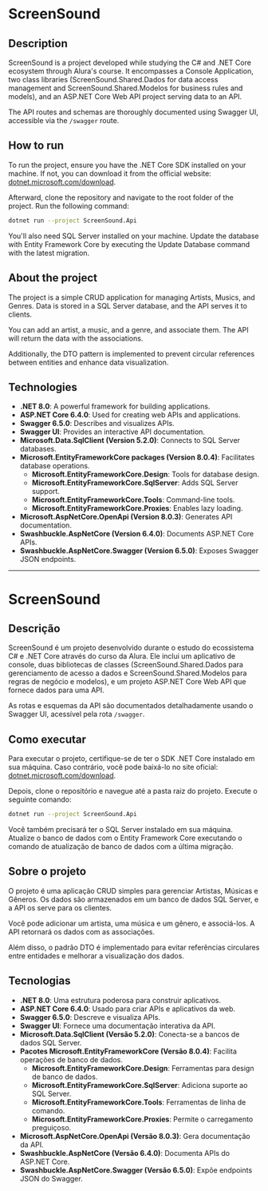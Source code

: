 # ScreenSound

## Description

ScreenSound is a project developed while studying the C# and .NET Core ecosystem through Alura's course. It encompasses
a Console Application, two class libraries (ScreenSound.Shared.Dados for data access management and
ScreenSound.Shared.Modelos for business rules and models), and an ASP.NET Core Web API project serving data to an API.

The API routes and schemas are thoroughly documented using Swagger UI, accessible via the `/swagger` route.

## How to run

To run the project, ensure you have the .NET Core SDK installed on your machine. If not, you can download it from the
official website: [dotnet.microsoft.com/download](https://dotnet.microsoft.com/download).

Afterward, clone the repository and navigate to the root folder of the project. Run the following command:

```bash
dotnet run --project ScreenSound.Api
```

You'll also need SQL Server installed on your machine. Update the database with Entity Framework Core by executing the
Update Database command with the latest migration.

## About the project

The project is a simple CRUD application for managing Artists, Musics, and Genres. Data is stored in a SQL Server
database, and the API serves it to clients.

You can add an artist, a music, and a genre, and associate them. The API will return the data with the associations.

Additionally, the DTO pattern is implemented to prevent circular references between entities and enhance data
visualization.

## Technologies

- **.NET 8.0**: A powerful framework for building applications.
- **ASP.NET Core 6.4.0**: Used for creating web APIs and applications.
- **Swagger 6.5.0**: Describes and visualizes APIs.
- **Swagger UI**: Provides an interactive API documentation.
- **Microsoft.Data.SqlClient (Version 5.2.0)**: Connects to SQL Server databases.
- **Microsoft.EntityFrameworkCore packages (Version 8.0.4)**: Facilitates database operations.
    - **Microsoft.EntityFrameworkCore.Design**: Tools for database design.
    - **Microsoft.EntityFrameworkCore.SqlServer**: Adds SQL Server support.
    - **Microsoft.EntityFrameworkCore.Tools**: Command-line tools.
    - **Microsoft.EntityFrameworkCore.Proxies**: Enables lazy loading.
- **Microsoft.AspNetCore.OpenApi (Version 8.0.3)**: Generates API documentation.
- **Swashbuckle.AspNetCore (Version 6.4.0)**: Documents ASP.NET Core APIs.
- **Swashbuckle.AspNetCore.Swagger (Version 6.5.0)**: Exposes Swagger JSON endpoints.

---

# ScreenSound

## Descrição

ScreenSound é um projeto desenvolvido durante o estudo do ecossistema C# e .NET Core através do curso da Alura. Ele
inclui um aplicativo de console, duas bibliotecas de classes (ScreenSound.Shared.Dados para gerenciamento de acesso a
dados e ScreenSound.Shared.Modelos para regras de negócio e modelos), e um projeto ASP.NET Core Web API que fornece
dados para uma API.

As rotas e esquemas da API são documentados detalhadamente usando o Swagger UI, acessível pela rota `/swagger`.

## Como executar

Para executar o projeto, certifique-se de ter o SDK .NET Core instalado em sua máquina. Caso contrário, você pode
baixá-lo no site oficial: [dotnet.microsoft.com/download](https://dotnet.microsoft.com/download).

Depois, clone o repositório e navegue até a pasta raiz do projeto. Execute o seguinte comando:

```bash
dotnet run --project ScreenSound.Api
```

Você também precisará ter o SQL Server instalado em sua máquina. Atualize o banco de dados com o Entity Framework Core
executando o comando de atualização de banco de dados com a última migração.

## Sobre o projeto

O projeto é uma aplicação CRUD simples para gerenciar Artistas, Músicas e Gêneros. Os dados são armazenados em um banco
de dados SQL Server, e a API os serve para os clientes.

Você pode adicionar um artista, uma música e um gênero, e associá-los. A API retornará os dados com as associações.

Além disso, o padrão DTO é implementado para evitar referências circulares entre entidades e melhorar a visualização dos
dados.

## Tecnologias

- **.NET 8.0**: Uma estrutura poderosa para construir aplicativos.
- **ASP.NET Core 6.4.0**: Usado para criar APIs e aplicativos da web.
- **Swagger 6.5.0**: Descreve e visualiza APIs.
- **Swagger UI**: Fornece uma documentação interativa da API.
- **Microsoft.Data.SqlClient (Versão 5.2.0)**: Conecta-se a bancos de dados SQL Server.
- **Pacotes Microsoft.EntityFrameworkCore (Versão 8.0.4)**: Facilita operações de banco de dados.
    - **Microsoft.EntityFrameworkCore.Design**: Ferramentas para design de banco de dados.
    - **Microsoft.EntityFrameworkCore.SqlServer**: Adiciona suporte ao SQL Server.
    - **Microsoft.EntityFrameworkCore.Tools**: Ferramentas de linha de comando.
    - **Microsoft.EntityFrameworkCore.Proxies**: Permite o carregamento preguiçoso.
- **Microsoft.AspNetCore.OpenApi (Versão 8.0.3)**: Gera documentação da API.
- **Swashbuckle.AspNetCore (Versão 6.4.0)**: Documenta APIs do ASP.NET Core.
- **Swashbuckle.AspNetCore.Swagger (Versão 6.5.0)**: Expõe endpoints JSON do Swagger.
